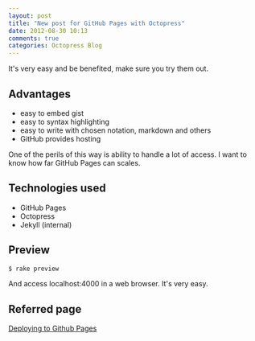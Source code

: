 ```yaml
---
layout: post
title: "New post for GitHub Pages with Octopress"
date: 2012-08-30 10:13
comments: true
categories: Octopress Blog
---
```


It's very easy and be benefited, make sure you try them out.

Advantages
----------

* easy to embed gist
* easy to syntax highlighting
* easy to write with chosen notation, markdown and others
* GitHub provides hosting

One of the perils of this way is ability to handle a lot of access.
I want to know how far GitHub Pages can scales.

Technologies used
-----------------

* GitHub Pages
* Octopress
* Jekyll (internal)

Preview
-------

``` bash Preview for Octopress
$ rake preview
```

And access localhost:4000 in a web browser. It's very easy.

Referred page
-------------
[Deploying to Github Pages](http://octopress.org/docs/deploying/github/)

